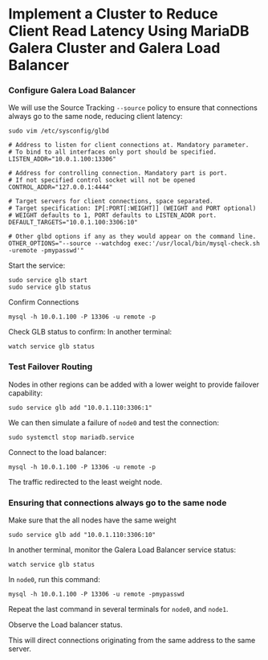 # Implement a Cluster to Reduce Client Read Latency Using MariaDB Galera Cluster and Galera Load Balancer

### Configure Galera Load Balancer

We will use the Source Tracking `--source` policy to ensure that connections always go to the same node, reducing client latency:

```
sudo vim /etc/sysconfig/glbd
```

```
# Address to listen for client connections at. Mandatory parameter.
# To bind to all interfaces only port should be specified.
LISTEN_ADDR="10.0.1.100:13306"

# Address for controlling connection. Mandatory part is port.
# If not specified control socket will not be opened
CONTROL_ADDR="127.0.0.1:4444"

# Target servers for client connections, space separated.
# Target specification: IP[:PORT[:WEIGHT]] (WEIGHT and PORT optional)
# WEIGHT defaults to 1, PORT defaults to LISTEN_ADDR port.
DEFAULT_TARGETS="10.0.1.100:3306:10"

# Other glbd options if any as they would appear on the command line.
OTHER_OPTIONS="--source --watchdog exec:'/usr/local/bin/mysql-check.sh -uremote -pmypasswd'"
```

Start the service:
```
sudo service glb start
sudo service glb status
```

Confirm Connections
```
mysql -h 10.0.1.100 -P 13306 -u remote -p
```
Check GLB status to confirm:
In another terminal:
```
watch service glb status
```

### Test Failover Routing

Nodes in other regions can be added with a lower weight to provide failover capability:
```
sudo service glb add "10.0.1.110:3306:1"
```
We can then simulate a failure of `node0` and test the connection:
```
sudo systemctl stop mariadb.service
```
Connect to the load balancer:
```
mysql -h 10.0.1.100 -P 13306 -u remote -p
```
The traffic redirected to the least weight node.

### Ensuring that connections always go to the same node

Make sure that the all nodes have the same weight
```
sudo service glb add "10.0.1.110:3306:10"
```
In another terminal, monitor the Galera Load Balancer service status:
```
watch service glb status
```

In `node0`, run this command:
```
mysql -h 10.0.1.100 -P 13306 -u remote -pmypasswd
```
Repeat the last command in several terminals for `node0`, and `node1`.

Observe the Load balancer status.

This will direct connections originating from the same address to the same server.